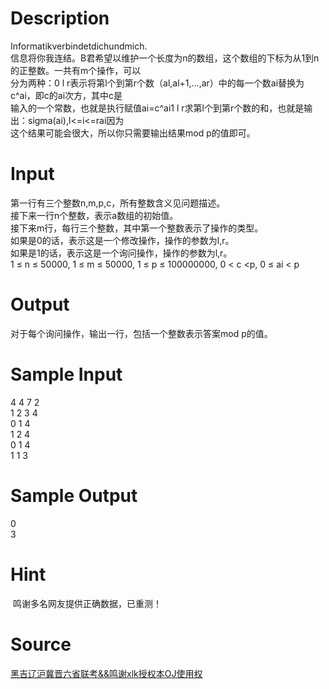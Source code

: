 
# Description

<div class="content"><div>Informatikverbindetdichundmich.</div>
<div>信息将你我连结。B君希望以维护一个长度为n的数组，这个数组的下标为从1到n的正整数。一共有m个操作，可以</div>
<div>分为两种：0 l r表示将第l个到第r个数（al,al+1,...,ar）中的每一个数ai替换为c^ai，即c的ai次方，其中c是</div>
<div>输入的一个常数，也就是执行赋值ai=c^ai1 l r求第l个到第r个数的和，也就是输出：sigma(ai),l&lt;=i&lt;=rai因为</div>
<div>这个结果可能会很大，所以你只需要输出结果mod p的值即可。</div>
<div></div></div>

# Input

<div class="content"><div>第一行有三个整数n,m,p,c，所有整数含义见问题描述。</div>
<div>接下来一行n个整数，表示a数组的初始值。</div>
<div>接下来m行，每行三个整数，其中第一个整数表示了操作的类型。</div>
<div>如果是0的话，表示这是一个修改操作，操作的参数为l,r。</div>
<div>如果是1的话，表示这是一个询问操作，操作的参数为l,r。</div>
<div>1 ≤ n ≤ 50000, 1 ≤ m ≤ 50000, 1 ≤ p ≤ 100000000, 0 &lt; c &lt;p, 0 ≤ ai &lt; p</div>
<div></div></div>

# Output

<div class="content"><div>对于每个询问操作，输出一行，包括一个整数表示答案mod p的值。</div>
<div></div></div>

# Sample Input

<div class="content"><span class="sampledata">4 4 7 2<br/>
1 2 3 4<br/>
0 1 4<br/>
1 2 4<br/>
0 1 4<br/>
1 1 3</span></div>

# Sample Output

<div class="content"><span class="sampledata">0 <br/>
3</span></div>

# Hint

<div class="content"><p></p><p> 鸣谢多名网友提供正确数据，已重测！</p><p></p></div>

# Source

<div class="content"><p><a href="problemset.php?search=黑吉辽沪冀晋六省联考&amp;&amp;鸣谢xlk授权本OJ使用权">黑吉辽沪冀晋六省联考&amp;&amp;鸣谢xlk授权本OJ使用权</a></p></div>

